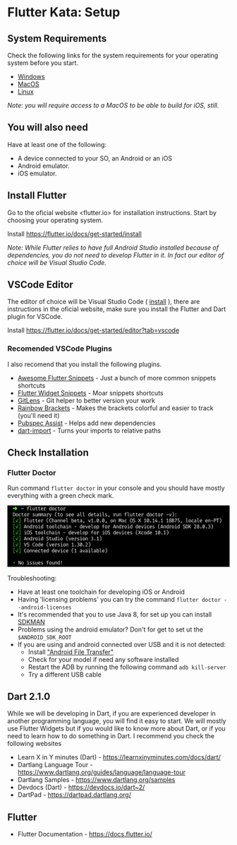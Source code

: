 # Flutter Kata: Setup

## System Requirements

Check the following links for the system requirements for your operating system before you start.

- [Windows](https://flutter.io/docs/get-started/install/macos#android-setup)
- [MacOS](https://flutter.io/docs/get-started/install/macos#system-requirements)
- [Linux](https://flutter.io/docs/get-started/install/linux#system-requirements)

*Note: you will require access to a MacOS to be able to build for iOS, still.*

## You will also need
Have at least one of the following:
- A device connected to your SO, an Android or an iOS
- Android emulator.
- iOS emulator.

## Install Flutter

Go to the oficial website <flutter.io> for installation instructions. Start by choosing your operating system.

Install <https://flutter.io/docs/get-started/install>

*Note: While Flutter relies to have full Android Studio installed because of dependencies, you do not need to develop Flutter in it. In fact our editor of choice will be Visual Studio Code.*

## VSCode Editor

The editor of choice will be Visual Studio Code ( [install](https://code.visualstudio.com/) ), there are instructions in the oficial website, make sure you install the Flutter and Dart plugin for VSCode.

Install <https://flutter.io/docs/get-started/editor?tab=vscode>

### Recomended VSCode Plugins
I also recomend that you install the following plugins.

- [Awesome Flutter Snippets](https://marketplace.visualstudio.com/items?itemName=Nash.awesome-flutter-snippets) - Just a bunch of more common snippets shortcuts 
- [Flutter Widget Snippets](https://marketplace.visualstudio.com/items?itemName=alexisvt.flutter-snippets) - Moar snippets shortcuts
- [GitLens](https://marketplace.visualstudio.com/items?itemName=eamodio.gitlens) - Git helper to better version your work
- [Rainbow Brackets](https://marketplace.visualstudio.com/items?itemName=2gua.rainbow-brackets) - Makes the brackets colorful and easier to track (you'll need it)
- [Pubspec Assist](https://marketplace.visualstudio.com/items?itemName=jeroen-meijer.pubspec-assist) - Helps add new dependencies
- [dart-import](https://marketplace.visualstudio.com/items?itemName=luanpotter.dart-import) - Turns your imports to relative paths



## Check Installation


### Flutter Doctor
Run command ```flutter doctor``` in your console and you should have mostly everything with a green check mark. 

![Flutter Doctor](images/flutter_doctor_okay.png)


Troubleshooting:

* Have at least one toolchain for developing iOS or Android 
* Having 'licensing problems' you can try the command ```flutter doctor --android-licenses```
* It's recommended that you to use Java 8, for set up you can install [SDKMAN](https://sdkman.io/)
* Problems using the android emulator? Don't for get to set ut the ```$ANDROID_SDK_ROOT```
* If you are using and android connected over USB and it is not detected: 
	* Install ["Android File Transfer"](https://www.android.com/filetransfer/)
	* Check for your model if need any software installed
	* Restart the ADB by running the following command ```adb kill-server```
	* Try a different USB cable

	
## Dart 2.1.0
While we will be developing in Dart, if you are experienced developer in another programming language, you will find it easy to start. We will mostly use Flutter Widgets but if you would like to know more about Dart, or if you need to learn how to do something in Dart. I recommend you check the following websites

* Learn X in Y minutes (Dart) - <https://learnxinyminutes.com/docs/dart/>
* Dartlang Language Tour - <https://www.dartlang.org/guides/language/language-tour>
* Dartlang Samples - <https://www.dartlang.org/samples>
* Devdocs (Dart) - <https://devdocs.io/dart~2/>
* DartPad - <https://dartpad.dartlang.org/>


## Flutter

* Flutter Documentation - <https://docs.flutter.io/>


